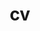 ---
layout: cv
permalink: /cv/
title: cv
nav: true
nav_order: 5
# cv_pdf: Sept24_CV_1pager.pdf
cv_pdf: Apr25_CV_1pager.pdf
description: Let's see if we can modify things or not
toc:
  sidebar: left
---
